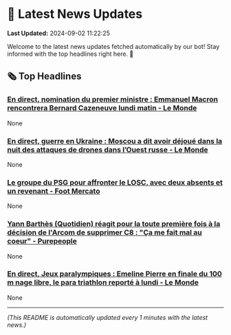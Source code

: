 # 📰 Latest News Updates
**Last Updated:** 2024-09-02 11:22:25

Welcome to the latest news updates fetched automatically by our bot! Stay informed with the top headlines right here. 🚀

## 🗞️ Top Headlines

### [En direct, nomination du premier ministre : Emmanuel Macron rencontrera Bernard Cazeneuve lundi matin - Le Monde](https://news.google.com/rss/articles/CBMi-wFBVV95cUxNTENfY2NOTVkxb1NWSmhqSkYtRFUyWklkcFYyMFN1ampFMVlhcFlBbW5PMENlb1RjSlk5VE02Z01YWkpzMkZFVTdsVmktVzZFSkZVYWNiYmRuMWtVSzRUU21yX0JPVzlnbGxLTk51bTNwa1Z2MFd2TmdmMkZaby0tS1ZzQkplVGxkNGJFYzFTNGxONmdXTVFyM01yS2ZIWXhzRlJucUZKR1htTVVHZ3JCNHhTYXlpaU9xQWFRM2k0NjViQklKaVRwYlRQQjF5SWZqLWg2bEQtaVl3T3l2dUZFdk1hQVBUWHJIM0xYY1RzRmVyTEpPcTJBdG1xaw?oc=5)
None

### [En direct, guerre en Ukraine : Moscou a dit avoir déjoué dans la nuit des attaques de drones dans l’Ouest russe - Le Monde](https://news.google.com/rss/articles/CBMi-gFBVV95cUxNa0IxQ0lBSE9jS1FQMHNRTWhoUXJxX3VqdHlCZDYzRE1nN3hfbHhtUnBSc1pIUVJlbUliTlpnQkpxZEQtRFVBLWFMY2tWWlVZRDNob3NGUE1hazltdl9FS0dtZG00bjlpZkplYTlkbFZ5YnJTMTVaNjMyWjFXRWdhUkhWbGRaanZxRGtFSEY1Y1dqSzhQTVZlYlgzNEZSUEJqRkZuWU0tOGpVT0NnWmtpdlRWeGhqSF9lMFFhWnZEQzRHYmFOcC1WRHdBRUdNRm9IQzljTlBwZEJVVlUzbFRZQ2JVZzVScG9HZXRzeXdwZC1JZHFEa1pWcXJR?oc=5)
None

### [Le groupe du PSG pour affronter le LOSC, avec deux absents et un revenant - Foot Mercato](https://news.google.com/rss/articles/CBMivgFBVV95cUxPTUpxQU1vV2U1YWlKUjFrak9wQzZjQ214aDVtZkxfSnFqa2s1S21rXy1RakJSZmw2T21WbEg2RUgxeThJMWNDcWdMVDdoZTNET05WQjdXakhXR2U5NWFRSV9TNFZuZzE1TzZOUUNzWXdRMUxaTFBuRFJNSzh2RjRNWFFQQlVhTnRZMm8xODdYdlZWQWtOSFQtSENNOVN1VDZablZuSktNdWlxYkRVaXd6Nkhpb1kyZ1c1bGJVdTh3?oc=5)
None

### [Yann Barthès (Quotidien) réagit pour la toute première fois à la décision de l'Arcom de supprimer C8 : "Ça me fait mal au coeur" - Purepeople](https://news.google.com/rss/articles/CBMi-wFBVV95cUxPczNKUDMzck1nVkF1amZOVGpBcmNxU0VrWmVOcHFWMDN3RFF1czVxZzBlZnNmUG9DQTFjUU1QallwTDljb0VCOHZoQ0JxZzdlZjdvWTJjZWdvSnBkYUs4TTNzSDRwaWhBRHRfNFE3UDRQLW9rNmgwb3JVdS1GOVdWT2ZRTXZpQzV1REpjRDFERFB2dXpuRGVYRTc1eXZteG9uaGdPYXJ4YWU2ZmFBa1E5MlF6aUw2dHFET0lTamlRdnFQaUVFWjZsemltUTBtTHI3NFBES2hLXzhMYldDSkdNMzRYMFRxV0JhMWEwZmFqQUhyVHdPUC1QLXRYOA?oc=5)
None

### [En direct, Jeux paralympiques : Emeline Pierre en finale du 100 m nage libre, le para triathlon reporté à lundi - Le Monde](https://news.google.com/rss/articles/CBMi1wFBVV95cUxOR0daN2pYOHlYNmgyYUh3VlpqVWNkeVBGYV83ekdZajI0SFVGbFlSQ044WkxrRHZOME94dWVKdjZwZXJfWF9mNmc4cTkzdEJJcFZ6bWppUGxzeE4wVEZKSlNyRGZRLVM2RUFfMXlsbWJyeHVfaUdYeHI2QWxJWE1JaGNKQ0tGVlhLQ2QyZzVtaWxGUVJUYS1jRmJxZktnVEdyb1hHNzBXeGNMcFRqdUpfSGpDVC11bi1YaS1fa2lxSzlWMWxMSnpQeC1pV1N5NjNKUlI1ZktwNA?oc=5)
None

---
*(This README is automatically updated every 1 minutes with the latest news.)*
